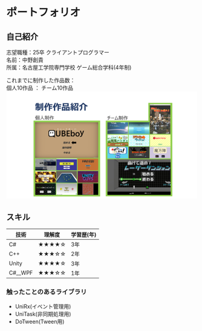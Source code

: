 # ポートフォリオ
## 自己紹介
志望職種：25卒 クライアントプログラマー  
名前：中野創貴  
所属：名古屋工学院専門学校 ゲーム総合学科(4年制)

これまでに制作した作品数：  
個人10作品 ： チーム10作品
![alt text](works.png)

## スキル  

|技術|理解度|学習歴(年)|
|---|---|---|
|C#|★★★★☆|3年|
|C++|★★★☆☆|2年|
|Unity|★★★★☆|3年|
|C#__WPF|★★★☆☆|1年|

### 触ったことのあるライブラリ
- UniRx(イベント管理用)
- UniTask(非同期処理用)
- DoTween(Tween用)